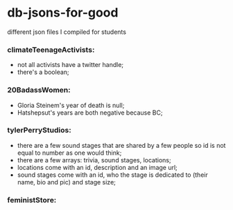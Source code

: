 # db-jsons-for-good
different json files I compiled for students

### climateTeenageActivists: 
- not all activists have a twitter handle;
- there's a boolean;

### 20BadassWomen: 
- Gloria Steinem's year of death is null;
- Hatshepsut's years are both negative because BC;

### tylerPerryStudios:
- there are a few sound stages that are shared by a few people so id is not equal to number as one would think;
- there are a few arrays: trivia, sound stages, locations;
- locations come with an id, description and an image url;
- sound stages come with an id, who the stage is dedicated to (their name, bio and pic) and stage size;

### feministStore:
